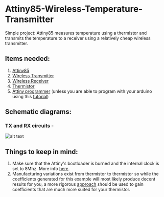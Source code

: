 # Attiny85-Wireless-Temperature-Transmitter
Simple project: Attiny85 measures temperature using a thermistor and transmits the temperature to a receiver using a relatively cheap wireless transmitter.


## Items needed:
1. [Attiny85](https://www.digikey.com/product-detail/en/microchip-technology/ATTINY85-20PU/ATTINY85-20PU-ND/735469)
2. [Wireless Transmitter](https://www.sparkfun.com/products/10534)
3. [Wireless Receiver](https://www.sparkfun.com/products/10532)
4. [Thermistor](https://www.amazon.com/dp/B0166I8IU8/ref=sxbs_sxwds-stppvp_1?pf_rd_m=ATVPDKIKX0DER&pf_rd_p=d45777d6-4c64-4117-8332-1659db52e64f&pd_rd_wg=ADRbg&pf_rd_r=A8ASCX6BYD7PA4J48Q08&pf_rd_s=desktop-sx-bottom-slot&pf_rd_t=301&pd_rd_i=B0166I8IU8&pd_rd_w=nMwGH&pf_rd_i=thermistor&pd_rd_r=f46062b6-13f6-497d-a697-d06e222f8b9a&ie=UTF8&qid=1534946766&sr=1)
5. [Attiny programmer](https://www.sparkfun.com/products/11801) (unless you are able to program with your arduino using this [tutorial](http://highlowtech.org/?p=1229))


## Schematic diagrams:
### TX and RX circuits -
![alt text](https://i.imgur.com/5PmbL7b.png)


## Things to keep in mind:
1. Make sure that the Attiny's bootloader is burned and the internal clock is set to 8Mhz. More info [here](http://highlowtech.org/?p=1695).
2. Manufacturing variations exist from thermistor to thermistor so while the coefficients generated for this example
   will most likely produce decent results for you, a more rigorous [approach](   https://www.thinksrs.com/downloads/pdfs/applicationnotes/LDC%20Note%204%20NTC%20Calculator.pdf) should be used to gain coefficients that
   are much more suited for your thermistor. 
